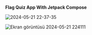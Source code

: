 **Flag Quiz App With Jetpack Compose**

![2024-05-21 22-37-35](https://github.com/Korugan32/FlagQuiz/assets/147408850/67ec64a5-35ed-4519-9481-cad6030747df)


![Ekran görüntüsü 2024-05-21 224111](https://github.com/Korugan32/FlagQuiz/assets/147408850/c96e0c9b-7f78-46f7-b57e-f92e13c5dfd5)
